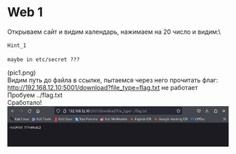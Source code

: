 # Web 1
Открываем сайт и видим календарь, нажимаем на 20 число и видим:\
```
Hint_1 

maybe in etc/secret ???
```
(pic1.png)\
Видим путь до файла в ссылке, пытаемся через него прочитать флаг:\
http://192.168.12.10:5001/download?file_type=flag.txt не работает\
Пробуем ../flag.txt\
Сработало! \
![pic2.png](pic2.png "win!")
